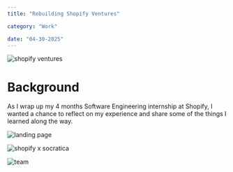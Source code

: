 ```yaml
---
title: "Rebuilding Shopify Ventures"

category: "Work"

date: "04-30-2025"
---
```


![shopify ventures](/img/blog/shopify/shopify_ventures.jpg)

# Background

As I wrap up my 4 months Software Engineering internship at Shopify, I wanted a chance to reflect on my experience and share some of the things I learned along the way.

![landing page](/img/blog/shopify/landing.gif)

![shopify x socratica](/img/blog/shopify/shopifyxsocratica.jpg)

![team](/img/blog/shopify/creative_team.jpg)
